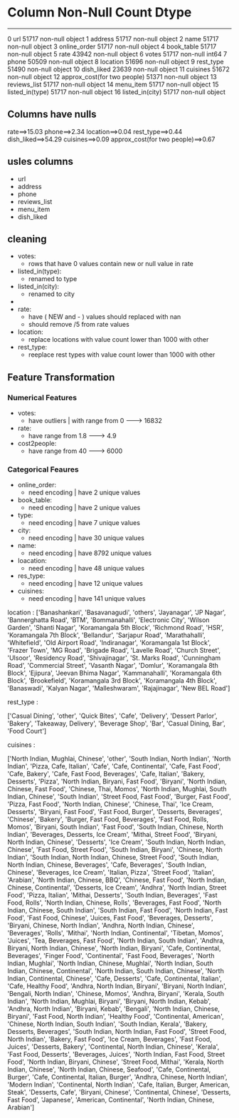 


 #   Column                       Non-Null Count  Dtype 
---  ------                       --------------  ----- 
 0   url                          51717 non-null  object
 1   address                      51717 non-null  object
 2   name                         51717 non-null  object
 3   online_order                 51717 non-null  object
 4   book_table                   51717 non-null  object
 5   rate                         43942 non-null  object
 6   votes                        51717 non-null  int64 
 7   phone                        50509 non-null  object
 8   location                     51696 non-null  object
 9   rest_type                    51490 non-null  object
 10  dish_liked                   23639 non-null  object
 11  cuisines                     51672 non-null  object
 12  approx_cost(for two people)  51371 non-null  object
 13  reviews_list                 51717 non-null  object
 14  menu_item                    51717 non-null  object
 15  listed_in(type)              51717 non-null  object
 16  listed_in(city)              51717 non-null  object







## Columns have nulls
rate==>15.03 
phone==>2.34 
location==>0.04 
rest_type==>0.44 
dish_liked==>54.29 
cuisines==>0.09 
approx_cost(for two people)==>0.67 



## usles columns
- url
- address
- phone
- reviews_list
- menu_item
- dish_liked

## cleaning
- votes:
    - rows that have 0 values contain new or null value in rate
- listed_in(type):
    - renamed to type
- listed_in(city):
    - renamed to city
- 
- rate:
    - have ( NEW and - ) values should replaced with nan
    - should remove /5 from rate values
- location:
    - replace locations with value count lower than 1000 with other 
- rest_type:
    - reeplace rest types with value count lower than 1000 with other



## Feature Transformation
### Numerical Features
- votes:
    - have outliers | with range from 0 ---> 16832
- rate:
    - have range from 1.8  ---> 4.9
- cost2people:
    - have range from 40 ---> 6000
    
### Categorical Feaures
- online_order:
    - need encoding | have 2 unique values
- book_table:
    - need encoding | have 2 unique values
- type:
    - need encoding | have 7 unique values
- city:
    - need encoding | have 30 unique values
- name:
    - need encoding | have 8792 unique values
- loacation:
    - need encoding | have 48 unique values
- res_type:
    - need encoding | have 12 unique values
- cuisines:
    - need encoding | have 141 unique values






location :
['Banashankari',
 'Basavanagudi',
 'others',
 'Jayanagar',
 'JP Nagar',
 'Bannerghatta Road',
 'BTM',
 'Bommanahalli',
 'Electronic City',
 'Wilson Garden',
 'Shanti Nagar',
 'Koramangala 5th Block',
 'Richmond Road',
 'HSR',
 'Koramangala 7th Block',
 'Bellandur',
 'Sarjapur Road',
 'Marathahalli',
 'Whitefield',
 'Old Airport Road',
 'Indiranagar',
 'Koramangala 1st Block',
 'Frazer Town',
 'MG Road',
 'Brigade Road',
 'Lavelle Road',
 'Church Street',
 'Ulsoor',
 'Residency Road',
 'Shivajinagar',
 'St. Marks Road',
 'Cunningham Road',
 'Commercial Street',
 'Vasanth Nagar',
 'Domlur',
 'Koramangala 8th Block',
 'Ejipura',
 'Jeevan Bhima Nagar',
 'Kammanahalli',
 'Koramangala 6th Block',
 'Brookefield',
 'Koramangala 3rd Block',
 'Koramangala 4th Block',
 'Banaswadi',
 'Kalyan Nagar',
 'Malleshwaram',
 'Rajajinagar',
 'New BEL Road']





rest_type :

['Casual Dining',
 'other',
 'Quick Bites',
 'Cafe',
 'Delivery',
 'Dessert Parlor',
 'Bakery',
 'Takeaway, Delivery',
 'Beverage Shop',
 'Bar',
 'Casual Dining, Bar',
 'Food Court']



cuisines :

['North Indian, Mughlai, Chinese',
 'other',
 'South Indian, North Indian',
 'North Indian',
 'Pizza, Cafe, Italian',
 'Cafe',
 'Cafe, Continental',
 'Cafe, Fast Food',
 'Cafe, Bakery',
 'Cafe, Fast Food, Beverages',
 'Cafe, Italian',
 'Bakery, Desserts',
 'Pizza',
 'North Indian, Biryani, Fast Food',
 'Biryani',
 'North Indian, Chinese, Fast Food',
 'Chinese, Thai, Momos',
 'North Indian, Mughlai, South Indian, Chinese',
 'South Indian',
 'Street Food, Fast Food',
 'Burger, Fast Food',
 'Pizza, Fast Food',
 'North Indian, Chinese',
 'Chinese, Thai',
 'Ice Cream, Desserts',
 'Biryani, Fast Food',
 'Fast Food, Burger',
 'Desserts, Beverages',
 'Chinese',
 'Bakery',
 'Burger, Fast Food, Beverages',
 'Fast Food, Rolls, Momos',
 'Biryani, South Indian',
 'Fast Food',
 'South Indian, Chinese, North Indian',
 'Beverages, Desserts, Ice Cream',
 'Mithai, Street Food',
 'Biryani, North Indian, Chinese',
 'Desserts',
 'Ice Cream',
 'South Indian, North Indian, Chinese',
 'Fast Food, Street Food',
 'South Indian, Biryani',
 'Chinese, North Indian',
 'South Indian, North Indian, Chinese, Street Food',
 'South Indian, North Indian, Chinese, Beverages',
 'Cafe, Beverages',
 'South Indian, Chinese',
 'Beverages, Ice Cream',
 'Italian, Pizza',
 'Street Food',
 'Italian',
 'Arabian',
 'North Indian, Chinese, BBQ',
 'Chinese, Fast Food',
 'North Indian, Chinese, Continental',
 'Desserts, Ice Cream',
 'Andhra',
 'North Indian, Street Food',
 'Pizza, Italian',
 'Mithai, Desserts',
 'South Indian, Beverages',
 'Fast Food, Rolls',
 'North Indian, Chinese, Rolls',
 'Beverages, Fast Food',
 'North Indian, Chinese, South Indian',
 'South Indian, Fast Food',
 'North Indian, Fast Food',
 'Fast Food, Chinese',
 'Juices, Fast Food',
 'Beverages, Desserts',
 'Biryani, Chinese, North Indian',
 'Andhra, North Indian, Chinese',
 'Beverages',
 'Rolls',
 'Mithai',
 'North Indian, Continental',
 'Tibetan, Momos',
 'Juices',
 'Tea, Beverages, Fast Food',
 'North Indian, South Indian',
 'Andhra, Biryani, North Indian, Chinese',
 'North Indian, Biryani',
 'Cafe, Continental, Beverages',
 'Finger Food',
 'Continental',
 'Fast Food, Beverages',
 'North Indian, Mughlai',
 'North Indian, Chinese, Mughlai',
 'North Indian, South Indian, Chinese, Continental',
 'North Indian, South Indian, Chinese',
 'North Indian, Continental, Chinese',
 'Cafe, Desserts',
 'Cafe, Continental, Italian',
 'Cafe, Healthy Food',
 'Andhra, North Indian, Biryani',
 'Biryani, North Indian',
 'Bengali, North Indian',
 'Chinese, Momos',
 'Andhra, Biryani',
 'Kerala, South Indian',
 'North Indian, Mughlai, Biryani',
 'Biryani, North Indian, Kebab',
 'Andhra, North Indian',
 'Biryani, Kebab',
 'Bengali',
 'North Indian, Chinese, Biryani',
 'Fast Food, North Indian',
 'Healthy Food',
 'Continental, American',
 'Chinese, North Indian, South Indian',
 'South Indian, Kerala',
 'Bakery, Desserts, Beverages',
 'South Indian, North Indian, Fast Food',
 'Street Food, North Indian',
 'Bakery, Fast Food',
 'Ice Cream, Beverages',
 'Fast Food, Juices',
 'Desserts, Bakery',
 'Continental, North Indian, Chinese',
 'Kerala',
 'Fast Food, Desserts',
 'Beverages, Juices',
 'North Indian, Fast Food, Street Food',
 'North Indian, Biryani, Chinese',
 'Street Food, Mithai',
 'Kerala, North Indian, Chinese',
 'North Indian, Chinese, Seafood',
 'Cafe, Continental, Burger',
 'Cafe, Continental, Italian, Burger',
 'Andhra, Chinese, North Indian',
 'Modern Indian',
 'Continental, North Indian',
 'Cafe, Italian, Burger, American, Steak',
 'Desserts, Cafe',
 'Biryani, Chinese',
 'Continental, Chinese',
 'Desserts, Fast Food',
 'Japanese',
 'American, Continental',
 'North Indian, Chinese, Arabian']